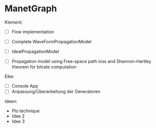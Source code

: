 # ManetGraph

Klement:
- [ ] Flow implementation
- [ ] Complete WaveFormPropagationModel 
- [ ] IdealPropagationModel
- [ ] Propagation model using Free-space path loss and Shannon–Hartley theorem for bitrate computation
 



Eike: 
- [ ] Console App
- [ ] Anpassung/Überarbeitung der Generatoren

Ideen:
- Plo technique 
- Idee 2
- Idee 3

